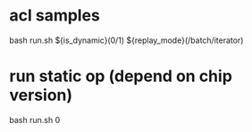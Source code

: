 # acl samples
bash run.sh ${is_dynamic}(0/1) ${replay_mode}(/batch/iterator)

# run static op (depend on chip version)
bash run.sh 0

